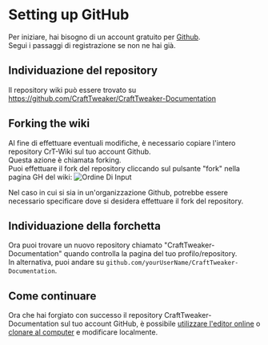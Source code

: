 # Setting up GitHub

Per iniziare, hai bisogno di un account gratuito per [Github](https://github.com).  
Segui i passaggi di registrazione se non ne hai già.

## Individuazione del repository

Il repository wiki può essere trovato su <https://github.com/CraftTweaker/CraftTweaker-Documentation>

## Forking the wiki

Al fine di effettuare eventuali modifiche, è necessario copiare l'intero repository CrT-Wiki sul tuo account Github.  
Questa azione è chiamata forking.  
Puoi effettuare il fork del repository cliccando sul pulsante "fork" nella pagina GH del wiki: ![Ordine Di Input](/Contribute/assets/SetupGitHub_ForkButton.png)

Nel caso in cui si sia in un'organizzazione Github, potrebbe essere necessario specificare dove si desidera effettuare il fork del repository.

## Individuazione della forchetta

Ora puoi trovare un nuovo repository chiamato "CraftTweaker-Documentation" quando controlla la pagina del tuo profilo/repository.  
In alternativa, puoi andare su `github.com/yourUserName/CraftTweaker-Documentation`.

## Come continuare

Ora che hai forgiato con successo il repository CraftTweaker-Documentation sul tuo account GitHub, è possibile [utilizzare l'editor online](/Contribute/OnlineEditor_Edit/) o [clonare al computer](/Contribute/LocalClone/Clone/) e modificare localmente.